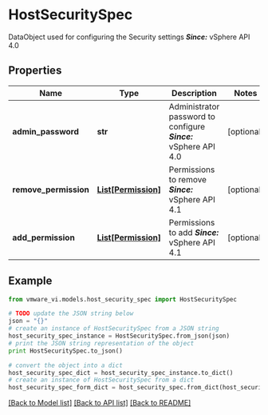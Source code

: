 # HostSecuritySpec

DataObject used for configuring the Security settings  ***Since:*** vSphere API 4.0 

## Properties
Name | Type | Description | Notes
------------ | ------------- | ------------- | -------------
**admin_password** | **str** | Administrator password to configure  ***Since:*** vSphere API 4.0  | [optional] 
**remove_permission** | [**List[Permission]**](Permission.md) | Permissions to remove  ***Since:*** vSphere API 4.1  | [optional] 
**add_permission** | [**List[Permission]**](Permission.md) | Permissions to add  ***Since:*** vSphere API 4.1  | [optional] 

## Example

```python
from vmware_vi.models.host_security_spec import HostSecuritySpec

# TODO update the JSON string below
json = "{}"
# create an instance of HostSecuritySpec from a JSON string
host_security_spec_instance = HostSecuritySpec.from_json(json)
# print the JSON string representation of the object
print HostSecuritySpec.to_json()

# convert the object into a dict
host_security_spec_dict = host_security_spec_instance.to_dict()
# create an instance of HostSecuritySpec from a dict
host_security_spec_form_dict = host_security_spec.from_dict(host_security_spec_dict)
```
[[Back to Model list]](../README.md#documentation-for-models) [[Back to API list]](../README.md#documentation-for-api-endpoints) [[Back to README]](../README.md)


